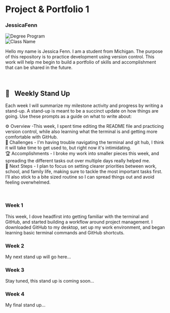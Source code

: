 # Project & Portfolio 1

### JessicaFenn

![Degree Program](https://img.shields.io/badge/Degree-Web%20Development-orange?logo=gnometerminal)
<br>
![Class Name](https://img.shields.io/badge/Class-Project%20and%20Portfolio%20I-orange?logo=html5)

Hello my name is Jessica Fenn. I am a student from Michigan. The purpose of this repository is to practice development using version control. This work will help me begin to build a portfolio of skills and accomplishment that can be shared in the future.

<br>

## 📢 &nbsp; Weekly Stand Up

Each week I will summarize my milestone activity and progress by writing a stand-up. A stand-up is meant to be a succinct update on how things are going. Use these prompts as a guide on what to write about:

⚙️ Overview -This week, I spent time editing the README file and practicing version control, while also learning what the terminal is and getting more comfortable with GitHub.
<br>
🌵 Challenges - I'm having trouble navigating the terminal and git hub, I think it will take time to get used to, but right now it's intimidating.
<br>
🏆 Accomplishments - I broke my work into smaller pieces this week, and spreading the different tasks out over multiple days really helped me.
<br>
🔮 Next Steps - I plan to focus on setting clearer priorities between work, school, and family life, making sure to tackle the most important tasks first. I’ll also stick to a bite sized routine so I can spread things out and avoid feeling overwhelmed.

<br>

### Week 1

This week, I dove headfirst into getting familiar with the terminal and GitHub, and started building a workflow around project management. I downloaded GitHub to my desktop, set up my work environment, and began learning basic terminal commands and GitHub shortcuts.

### Week 2

My next stand up will go here...

### Week 3

Stay tuned, this stand up is coming soon...

### Week 4

My final stand up...
